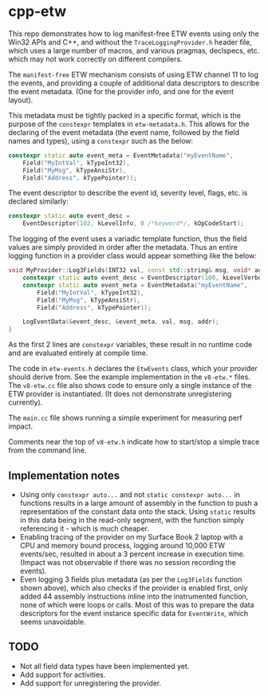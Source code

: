 # cpp-etw

This repo demonstrates how to log manifest-free ETW events using only the Win32
APIs and C++, and without the `TraceLoggingProvider.h` header file, which uses
a large number of macros, and various pragmas, declspecs, etc. which may not
work correctly on different compilers.

The	`manifest-free` ETW mechanism consists of using ETW channel 11 to log the
events, and providing a couple of additional data descriptors to describe the
event metadata. (One for the provider info, and one for the event layout).

This metadata must be tightly packed in a specific format, which is
the purpose of the `constexpr` templates in `etw-metadata.h`. This allows for
the declaring of the event metadata (the event name, followed by the field
names and types), using a `constexpr` such as the below:

```cpp
constexpr static auto event_meta = EventMetadata("myEventName",
    Field("MyIntVal", kTypeInt32),
    Field("MyMsg", kTypeAnsiStr),
    Field("Address", kTypePointer));
```

The event descriptor to describe the event id, severity level, flags, etc.
is declared similarly:

```cpp
constexpr static auto event_desc =
    EventDescriptor(102, kLevelInfo, 0 /*keyword*/, kOpCodeStart);
```

The logging of the event uses a variadic template function, thus the field
values are simply provided in order after the metadata. Thus an entire logging
function in a provider class would appear something like the below:

```cpp
void MyProvider::Log3Fields(INT32 val, const std::string& msg, void* addr) {
	constexpr static auto event_desc = EventDescriptor(100, kLevelVerbose);
	constexpr static auto event_meta = EventMetadata("myEventName",
		Field("MyIntVal", kTypeInt32),
		Field("MyMsg", kTypeAnsiStr),
		Field("Address", kTypePointer));

	LogEventData(&event_desc, &event_meta, val, msg, addr);
}
```

As the first 2 lines are `constexpr` variables, these result in no runtime code
and are evaluated entirely at compile time.

The code in `etw-events.h` declares the `EtwEvents` class, which your provider
should derive from. See the example implementation in the `v8-etw.*` files. The
`v8-etw.cc` file also shows code to ensure only a single instance of the ETW
provider is instantiated. (It does not demonstrate unregistering currently).

The `main.cc` file shows running a simple experiment for measuring perf impact.

Comments near the top of `v8-etw.h` indicate how to start/stop a simple trace
from the command line.

## Implementation notes

 - Using only `constexpr auto...` and not `static constexpr auto...` in
   functions results in a large amount of assembly in the function to push
   a representation of the constant data onto the stack. Using `static` results
   in this data being in the read-only segment, with the function simply
   referencing it - which is much cheaper.
 - Enabling tracing of the provider on my Surface Book 2 laptop with a CPU and
   memory bound process, logging around 10,000 ETW events/sec, resulted in
   about a 3 percent increase in execution time. (Impact was not observable if
   there was no session recording the events).
 - Even logging 3 fields plus metadata (as per the `Log3Fields` function shown
   above), which also checks if the provider is enabled first, only added 44
   assembly instructions inline into the instrumented function, none of which
   were loops or calls. Most of this was to prepare the data descriptors for
   the event instance specific data for `EventWrite`, which seems unavoidable.

## TODO

 - Not all field data types have been implemented yet.
 - Add support for activities.
 - Add support for unregistering the provider.
